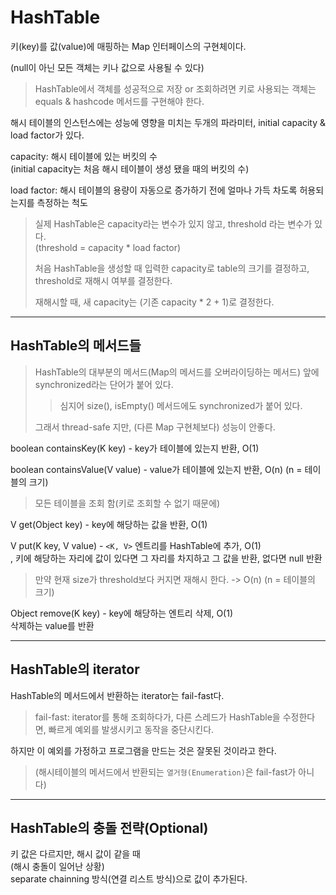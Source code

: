 # HashTable

키(key)를 값(value)에 매핑하는 Map 인터페이스의 구현체이다.

(null이 아닌 모든 객체는 키나 값으로 사용될 수 있다)

> HashTable에서 객체를 성공적으로 저장 or 조회하려면 키로 사용되는 객체는 
> equals & hashcode 메서드를 구현해야 한다.

해시 테이블의 인스턴스에는 성능에 영향을 미치는 두개의 파라미터, initial capacity & load factor가 있다.

capacity: 해시 테이블에 있는 버킷의 수  
(initial capacity는 처음 해시 테이블이 생성 됐을 때의 버킷의 수)

load factor: 해시 테이블의 용량이 자동으로 증가하기 전에 얼마나 가득 차도록 허용되는지를 측정하는 척도

> 실제 HashTable은 capacity라는 변수가 있지 않고, threshold 라는 변수가 있다.  
> (threshold = capacity * load factor) 
> 
> 처음 HashTable을 생성할 때 입력한 capacity로 table의 크기를 결정하고,  
> threshold로 재해시 여부를 결정한다.
> 
> 재해시할 때, 새 capacity는 (기존 capacity * 2 + 1)로 결정한다.

---

## HashTable의 메서드들

> HashTable의 대부분의 메서드(Map의 메서드를 오버라이딩하는 메서드) 앞에 synchronized라는 단어가 붙어 있다.
>
> > 심지어 size(), isEmpty() 메서드에도 synchronized가 붙어 있다.
>
> 그래서 thread-safe 지만, (다른 Map 구현체보다) 성능이 안좋다.

boolean containsKey(K key) - key가 테이블에 있는지 반환, O(1)

boolean containsValue(V value) - value가 테이블에 있는지 반환, O(n) (n = 테이블의 크기)

> 모든 테이블을 조회 함(키로 조회할 수 없기 때문에)

V get(Object key) - key에 해당하는 값을 반환, O(1)

V put(K key, V value) - `<K, V>` 엔트리를 HashTable에 추가, O(1)  
, 키에 해당하는 자리에 값이 있다면 그 자리를 차지하고 그 값을 반환, 없다면 null 반환

> 만약 현재 size가 threshold보다 커지면 재해시 한다. -> O(n) (n = 테이블의 크기)

Object remove(K key) - key에 해당하는 엔트리 삭제, O(1)  
삭제하는 value를 반환

---

## HashTable의 iterator

HashTable의 메서드에서 반환하는 iterator는 fail-fast다.

> fail-fast: iterator를 통해 조회하다가, 다른 스레드가 HashTable을 수정한다면, 빠르게 예외를 발생시키고 동작을 중단시킨다.

하지만 이 예외를 가정하고 프로그램을 만드는 것은 잘못된 것이라고 한다.

> (해시테이블의 메서드에서 반환되는 `열거형(Enumeration)`은 fail-fast가 아니다)

---

## HashTable의 충돌 전략(Optional)

키 값은 다르지만, 해시 값이 같을 때  
(해시 충돌이 일어난 상황)  
separate chainning 방식(연결 리스트 방식)으로 값이 추가된다.